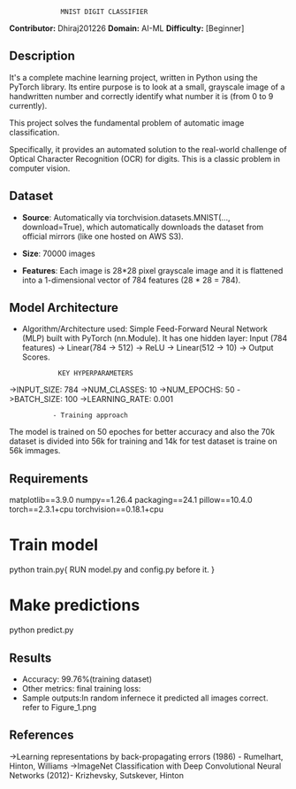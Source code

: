                  MNIST DIGIT CLASSIFIER

**Contributor:** Dhiraj201226
**Domain:** AI-ML
**Difficulty:** [Beginner]

## Description
It's a complete machine learning project, written in Python using the PyTorch library. Its entire purpose is to look at a small, grayscale image of a handwritten number and correctly identify what number it is (from 0 to 9 currently).

This project solves the fundamental problem of automatic image classification.

Specifically, it provides an automated solution to the real-world challenge of Optical Character Recognition (OCR) for digits. This is a classic problem in computer vision.

## Dataset
- **Source**: Automatically via torchvision.datasets.MNIST(..., download=True), which automatically downloads the dataset from official mirrors (like one hosted on AWS S3).

- **Size**: 70000 images

- **Features**: Each image is 28*28 pixel grayscale image
and it is flattened into a 1-dimensional vector of 784 features (28 * 28 = 784).

## Model Architecture
- Algorithm/Architecture used:
Simple Feed-Forward Neural Network (MLP) built with PyTorch (nn.Module). It has one hidden layer: Input (784 features) -> Linear(784 -> 512) -> ReLU -> Linear(512 -> 10) -> Output Scores.

               KEY HYPERPARAMETERS

 ->INPUT_SIZE: 784
->NUM_CLASSES: 10
->NUM_EPOCHS: 50
->BATCH_SIZE: 100 
->LEARNING_RATE: 0.001

               - Training approach
The model is trained on 50 epoches for better accuracy and also the 70k dataset is divided into 56k for training and 14k for test
dataset is traine on 56k immages.

## Requirements
matplotlib==3.9.0
numpy==1.26.4
packaging==24.1
pillow==10.4.0
torch==2.3.1+cpu
torchvision==0.18.1+cpu

# Train model
python train.py{
    RUN model.py and config.py before it.
}

# Make predictions
python predict.py

## Results
- Accuracy: 99.76%(training dataset)
- Other metrics: final training loss:
- Sample outputs:In random infernece it predicted all images correct. 
refer to Figure_1.png
## References
->Learning representations by back-propagating errors (1986) - Rumelhart, Hinton, Williams
->ImageNet Classification with Deep Convolutional Neural Networks (2012)- Krizhevsky, Sutskever, Hinton